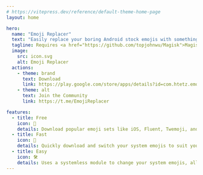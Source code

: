 ```yaml
---
# https://vitepress.dev/reference/default-theme-home-page
layout: home

hero:
  name: "Emoji Replacer"
  text: "Easily replace your boring Android stock emojis with something more fun! 🥳🙌💚"
  tagline: Requires <a href="https://github.com/topjohnwu/Magisk">Magisk</a>, <a href="https://github.com/tiann/KernelSU">KernelSU</a>, or <a href="https://github.com/bmax121/APatch">APatch</a> actions
  image: 
    src: icon.svg
    alt: Emoji Replacer
  actions:
    - theme: brand
      text: Download
      link: https://play.google.com/store/apps/details?id=com.htetz.emojireplacer
    - theme: alt
      text: Join the Community
      link: https://t.me/EmojiReplacer

features:
  - title: Free
    icon: 🎁
    details: Download popular emoji sets like iOS, Fluent, Twemoji, and more for free.
  - title: Fast
    icon: 🚀
    details: Quickly download and switch your system emojis to suit your style.
  - title: Easy
    icon: 🛠️ 
    details: Uses a systemless module to change your system emojis, allowing you to revert to the default anytime.
---
```


